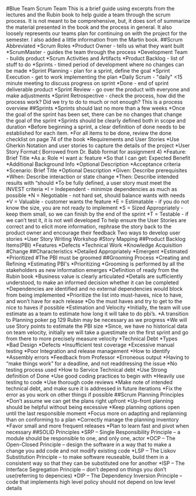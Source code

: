 #Blue Team Scrum Team
This is a brief guide using excerpts from the lectures and the Rubin book to help guide a team through the scrum process. It is not meant to be comprehensive, but, it does sort of summarize the material presented in the book and the process in general. It also loosely represents our teams plan for continuing on with the project for the semester. I also added a little information from the Martin book.
##Scrum Abbreviated
	*Scrum Roles
		*Product Owner - tells us what they want built
		*ScrumMaster - guides the team through the process
		*Development Team - builds product
	*Scrum Activities and Artifacts
		*Product Backlog - list of stuff to do
		*Sprints - timed period of development where no changes can be made
		*Sprint Planning - plan for a sprint, define the goal
		*Sprint Execution - get to work implementing the plan
		*Daily Scrum - "daily" <15 minute meeting to discuss progress on sprint
		*Done - end of sprint deliverable product
		*Sprint Review - go over the product with everyone and make adjustments
		*Sprint Retrospective - check the process, how did the process work? Did we try to do to much or not enough? This is a process overview
##Sprints
*Sprints should last no more than a few weeks
*Once the goal of the sprint has been set, there can be no changes that change the goal of the sprint
*Sprints should be clearly defined both in scope and duration
*Before beginning a sprint, a clear definition of done needs to be established for each item.
*For all items to be done, review the done checklist on page 74 of the book
*Requirements and User Stories
*Use Gherkin Notation and user stories to capture the details of the project
*User Story Format:( Borrowed from Dr. Babb format for assignment 4)
*Feature: Brief Title
	*As a: Role
	*I want a: feature
	*So that I can get: Expected Benefit
*Additional Background Info
	*Optional Description
*Acceptance criteria
*Scenario: Brief Title
	*Optional Description
	*Given: Describe prerequisites
*When: Describe interaction or state change
*Then: Describe intended results with “should
*To be fully defined, a user story must meet the INVEST criteria
	*I = Independent - minimize dependencies as much as possible
	*N = Negotiable - not hard set, should balance wants with needs
	*V = Valuable - customer wants the feature
	*E = Estimatable - if you do not know the size, you are not ready to implement
	*S = Sized Appropriately - keep them small, so we can finish by the end of the sprint
	*T = Testable - if we can’t test it, it is not well developed
To help ensure the User Stories are correct and to elicit more information, rephrase the story back to the product owner and encourage their feedback
Two ways to develop user stories
	*User Story Writing Workshop
#Story Mapping
##Product Backlog Items(PBI)
	*Features
	*Defects
	*Technical Work
	*Knowledge Acquisition
#Change
##Characteristics
	*Detailed Appropriately
	*Emergent
	*Estimated
	*Prioritized
#The PBI must be groomed
	##Grooming Process
		*Creating and Refining
		*Estimating PBI's
		*Prioritizing
		*Grooming is performed by all the stakeholders as new information emerges
		*Definition of ready from the Rubin book
		*Business value is clearly articulated
		*Details are sufficiently understood, to make an informed decision whether it can be completed
		*Dependencies are identified and no external dependencies would block from being implemented
*Prioritize the list into must-haves, nice to have, and won’t have for each release
*Do the must haves and try to get to the nice to haves if possible
*Estimation and Velocity
*Initially, the team will use estimate as a team to estimate how long it will take to do pbi’s. 
	*A transition to Planning poker pg 129 Rubin may be necessary as we progress
*We will use Story points to estimate the PBI size
*Since, we have no historical data on team velocity, initially we will take a guestimate on the first sprint and go from there to more precisely measure velocity
*Technical Debt
*Types
	*Bad Design
	*Defects
	*Insufficient test coverage
	*Excessive manual testing
	*Poor Integration and release management
*How to identify
	*Assembly errors
	*Feedback from Professor
	*Erroneous output
	*Having to “make things work” for a deadline, and not readdressing the issue
	*No testing process used
*How to Service Technical debt
	*Use Strong definition of Done
	*Use good coding practices to begin with
	*Heavily use testing to code
	*Use thorough code reviews
	*Make note of intended technical debt, and make sure it is addressed in future iterations
	*Fix the error as you work on other things if possible
##Scrum Planning Principles
	*Don’t assume we can get the plans right upfront
	*Up-front planning should be helpful without being excessive
	*Keep planning options open until the last responsible moment
	*Focus more on adapting and replanning than on conforming to a plan
	*Correctly manage the planning inventory
	*Favor small and more frequent releases
	*Plan to learn fast and pivot when necessary
##SOLID Principles
	*SRP – Single Responsibility Principle – a module should be responsible to one, and only one, actor
	*OCP – The Open-Closed Principle – design the software in a way that to make a change you add code and not modify existing code
	*LSP – The Liskov Substitution Principle – to make software reuseable, build them in a consistent way so that they can be substituted one for another
	*ISP – The Interface Segregation Principle – don’t depend on things you don’t use(referring to depencies)
	*DIP – The Dependency Inversion Principle – code that implements high level policy should not depend on low level details




